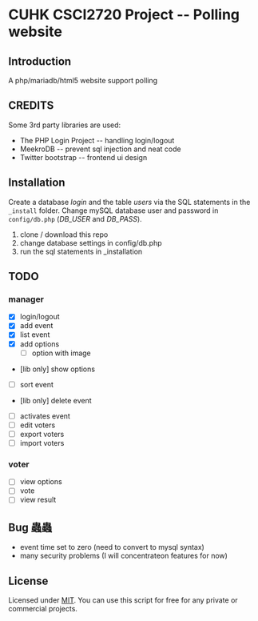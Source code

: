 CUHK CSCI2720 Project -- Polling website
==========================================

## Introduction
A php/mariadb/html5 website support polling

## CREDITS
Some 3rd party libraries are used:
* The PHP Login Project -- handling login/logout
* MeekroDB -- prevent sql injection and neat code
* Twitter bootstrap -- frontend ui design

## Installation

Create a database *login* and the table *users* via the SQL statements in the `_install` folder.
Change mySQL database user and password in `config/db.php` (*DB_USER* and *DB_PASS*).

1. clone / download this repo
2. change database settings in config/db.php
3. run the sql statements in \_installation

## TODO

### manager
- [X] login/logout
- [X] add event
- [X] list event
- [X] add options
  - [ ] option with image
- [lib only] show options
- [ ] sort event
- [lib only] delete event
- [ ] activates event
- [ ] edit voters
- [ ] export voters
- [ ] import voters

### voter
- [ ] view options
- [ ] vote
- [ ] view result

## Bug 蟲蟲
- event time set to zero (need to convert to mysql syntax)
- many security problems (I will concentrateon features for now)

## License

Licensed under [MIT](http://www.opensource.org/licenses/mit-license.php). You can use this script for free for any
private or commercial projects.
